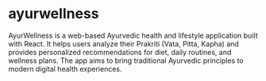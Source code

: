 # ayurwellness
AyurWellness is a web-based Ayurvedic health and lifestyle application built with React. It helps users analyze their Prakriti (Vata, Pitta, Kapha) and provides personalized recommendations for diet, daily routines, and wellness plans. The app aims to bring traditional Ayurvedic principles to modern digital health experiences.
